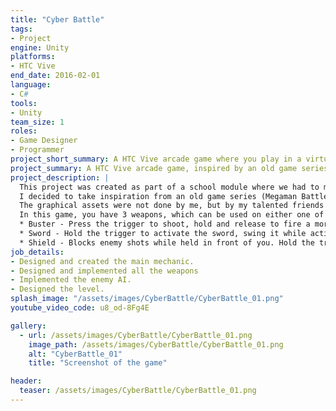 ```yaml
---
title: "Cyber Battle"
tags: 
- Project
engine: Unity
platforms: 
- HTC Vive
end_date: 2016-02-01
language: 
- C#
tools: 
- Unity
team_size: 1
roles: 
- Game Designer
- Programmer
project_short_summary: A HTC Vive arcade game where you play in a virtual world fighting off waves of enemies using your weapons.
project_summary: A HTC Vive arcade game, inspired by an old game series called "Megaman Battle Network", where you fight in an arena against waves of enemies,  picking up new weapons as you go while being restricted to your own area.
project_description: |
  This project was created as part of a school module where we had to make VR games. My objective was to create a game for the HTC Vive where I could let players feel like they are fighting with cool weapons against enemies in an arena, while actually being constrained to one space (similar to Tennis and Badminton).  
  I decided to take inspiration from an old game series (Megaman Battle Network), where players have to fight enemies in real-time on a grid-like battle field while being restrained to their own space.
  The graphical assets were not done by me, but by my talented friends Wong Yu Ping and Tham Hui Yee.
  In this game, you have 3 weapons, which can be used on either one of your hands.
  * Buster - Press the trigger to shoot, hold and release to fire a more powerful shot which will explode in an area.
  * Sword - Hold the trigger to activate the sword, swing it while activated to damage enemies that you cut through.
  * Shield - Blocks enemy shots while held in front of you. Hold the trigger and swing it at a direction to throw it like a boomerang.
job_details: 
- Designed and created the main mechanic.
- Designed and implemented all the weapons
- Implemented the enemy AI.
- Designed the level.
splash_image: "/assets/images/CyberBattle/CyberBattle_01.png"
youtube_video_code: u8_od-8Fg4E

gallery:
  - url: /assets/images/CyberBattle/CyberBattle_01.png
    image_path: /assets/images/CyberBattle/CyberBattle_01.png
    alt: "CyberBattle_01"
    title: "Screenshot of the game"

header:
  teaser: /assets/images/CyberBattle/CyberBattle_01.png
---
```

